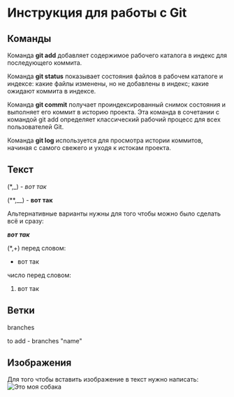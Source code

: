 # Инструкция для работы с Git
## Команды
Команда **git add** добавляет содержимое рабочего каталога в индекс для последующего коммита.

Команда **git status** показывает состояния файлов в рабочем каталоге и индексе: какие файлы изменены, но не добавлены в индекс; какие ожидают коммита в индексе.

Команда **git commit** получает проиндексированный снимок состояния и выполняет его коммит в историю проекта. Эта команда в сочетании с командой git add определяет классический рабочий процесс для всех пользователей Git.

Команда **git log** используется для просмотра истории коммитов, начиная с самого свежего и уходя к истокам проекта.

## Текст
(*,_) - *вот так*

(**,__) - **вот так**

Альтернативные варианты нужны для того чтобы можно было сделать всё и сразу:

*__вот так__*

(*,+) перед словом:

* вот так

число перед словом:

1. вот так

## Ветки
branches

to add - branches "name"

## Изображения
Для того чтобы вставить изображение в текст нужно написать:
![Это моя собака](dog.jpg)
